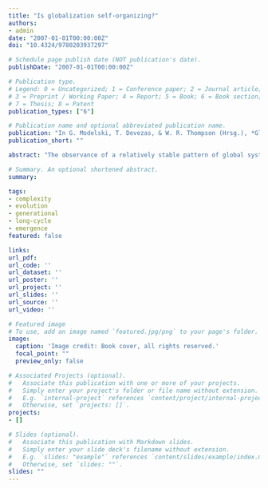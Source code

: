```yaml
---
title: "Is globalization self-organizing?"
authors:
- admin
date: "2007-01-01T00:00:00Z"
doi: "10.4324/9780203937297"

# Schedule page publish date (NOT publication's date).
publishDate: "2007-01-01T00:00:00Z"

# Publication type.
# Legend: 0 = Uncategorized; 1 = Conference paper; 2 = Journal article;
# 3 = Preprint / Working Paper; 4 = Report; 5 = Book; 6 = Book section;
# 7 = Thesis; 8 = Patent
publication_types: ["6"]

# Publication name and optional abbreviated publication name.
publication: "In G. Modelski, T. Devezas, & W. R. Thompson (Hrsg.), *Globalization as evolutionary process: Modeling, simulating, and forecasting global change* (S. 87–107). Routledge"
publication_short: ""

abstract: "The observance of a relatively stable pattern of global system development has often been criticised for the lack of theoretical underpinnings of its pulsating behavior. This paper contributes to the growing literature that combines complex system explanations with theories of global system development, providing a generational perspective on the rise and demise of centers of socio-economic leadership. It argues, that the pattern of roughly one-hundred year long waves of alternating leadership clusters - characterized by their innovative development of a coherent socio-technological paradigm - can be empirically traced and analyzed through the observance of a three-step generational cohort pattern, what is termed here as the \"Buddenbrook cycle.\" Based of innovations originating in new forms of socio-technological behavior of the first generation, the following second generation groomed in this new environment, transforms these innovations into a coherent socio-technological paradigm, whereas the third generation remains \"stuck\" in this formerly superior paradigm, unable to adapt to emerging new alternative socio-technological innovations, and allowing new socio-economic innovations to arise in alternative and geographically separate clusters."

# Summary. An optional shortened abstract.
summary:

tags:
- complexity
- evolution
- generational
- long-cycle
- emergence
featured: false

links:
url_pdf:
url_code: ''
url_dataset: ''
url_poster: ''
url_project: ''
url_slides: ''
url_source: ''
url_video: ''

# Featured image
# To use, add an image named `featured.jpg/png` to your page's folder.
image:
  caption: 'Image credit: Book cover, all rights reserved.'
  focal_point: ""
  preview_only: false

# Associated Projects (optional).
#   Associate this publication with one or more of your projects.
#   Simply enter your project's folder or file name without extension.
#   E.g. `internal-project` references `content/project/internal-project/index.md`.
#   Otherwise, set `projects: []`.
projects:
- []

# Slides (optional).
#   Associate this publication with Markdown slides.
#   Simply enter your slide deck's filename without extension.
#   E.g. `slides: "example"` references `content/slides/example/index.md`.
#   Otherwise, set `slides: ""`.
slides: ""
---
```

